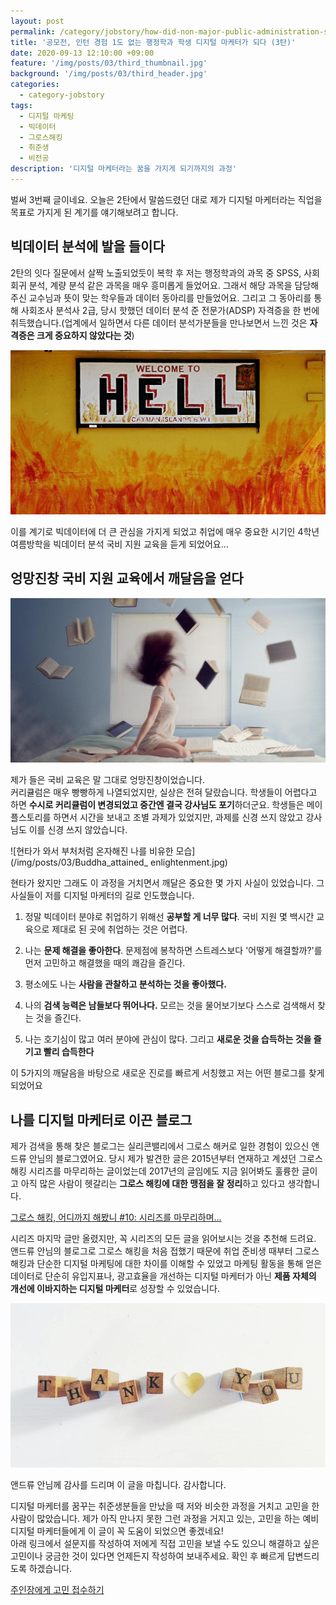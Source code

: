 ```yaml
---
layout: post
permalink: /category/jobstory/how-did-non-major-public-administration-students-become-digital-marketer-third-story/
title: '공모전, 인턴 경험 1도 없는 행정학과 학생 디지털 마케터가 되다 (3탄)'
date: 2020-09-13 12:10:00 +09:00
feature: '/img/posts/03/third_thumbnail.jpg'
background: '/img/posts/03/third_header.jpg'
categories:
  - category-jobstory
tags:
  - 디지털 마케팅
  - 빅데이터
  - 그로스해킹
  - 취준생
  - 비전공
description: '디지털 마케터라는 꿈을 가지게 되기까지의 과정'
---
```


벌써 3번째 글이네요. 오늘은 2탄에서 말씀드렸던 대로 제가 디지털 마케터라는 직업을 목표로 가지게 된 계기를 얘기해보려고 합니다.

## 빅데이터 분석에 발을 들이다

2탄의 잇다 질문에서 살짝 노출되었듯이 복학 후 저는 행정학과의 과목 중 SPSS, 사회회귀 분석, 계량 분석 같은 과목을 매우 흥미롭게 들었어요. 그래서 해당 과목을 담당해주신 교수님과 뜻이 맞는 학우들과 데이터 동아리를 만들었어요. 그리고 그 동아리를 통해 사회조사 분석사 2급, 당시 핫했던 데이터 분석 준 전문가(ADSP) 자격증을 한 번에 취득했습니다.(업계에서 일하면서 다른 데이터 분석가분들을 만나보면서 느낀 것은 **자격증은 크게 중요하지 않았다는 것**)<br>

![지옥에 오신 것을 환영합니다](/img/posts/03/wellcome_to_hell.jpg)

이를 계기로 빅데이터에 더 큰 관심을 가지게 되었고 취업에 매우 중요한 시기인 4학년 여름방학을 빅데이터 분석 국비 지원 교육을 듣게 되었어요...

## 엉망진창 국비 지원 교육에서 깨달음을 얻다

![엉망진창인 사람의 모습](/img/posts/03/mess_book.jpg)

제가 들은 국비 교육은 말 그대로 엉망진창이었습니다.<br>
커리큘럼은 매우 빵빵하게 나열되었지만, 실상은 전혀 달랐습니다. 학생들이 어렵다고 하면 **수시로 커리큘럼이 변경되었고 중간엔 결국 강사님도 포기**하더군요. 학생들은 메이플스토리를 하면서 시간을 보내고 조별 과제가 있었지만, 과제를 신경 쓰지 않았고 강사님도 이를 신경 쓰지 않았습니다. <br>

![현타가 와서 부처처럼 온자해진 나를 비유한 모습](/img/posts/03/Buddha_attained_ enlightenment.jpg)

현타가 왔지만 그래도 이 과정을 거치면서 깨달은 중요한 몇 가지 사실이 있었습니다. 그  사실들이 저를 디지털 마케터의 길로 인도했습니다.

1. 정말 빅데이터 분야로 취업하기 위해선 **공부할 게 너무 많다**. 국비 지원 몇 백시간 교육으로 제대로 된 곳에 취업하는 것은 어렵다.

2. 나는 **문제 해결을 좋아한다**. 문제점에 봉착하면 스트레스보다 '어떻게 해결할까?'를 먼저 고민하고 해결했을 때의 쾌감을 즐긴다.

3. 평소에도 나는 **사람을 관찰하고 분석하는 것을 좋아했다.**

4. 나의 **검색 능력은 남들보다 뛰어나다.** 모르는 것을 물어보기보다 스스로 검색해서 찾는 것을 즐긴다.

5. 나는 호기심이 많고 여러 분야에 관심이 많다. 그리고 **새로운 것을 습득하는 것을 즐기고 빨리 습득한다**

  이 5가지의 깨달음을 바탕으로 새로운 진로를 빠르게 서칭했고 저는 어떤 블로그를 찾게 되었어요

## 나를 디지털 마케터로 이끈 블로그

제가 검색을 통해 찾은 블로그는 실리콘밸리에서 그로스 해커로 일한 경험이 있으신 앤드류 안님의 블로그였어요. 당시 제가 발견한 글은 2015년부터 연재하고 계셨던 그로스 해킹 시리즈를 마무리하는 글이었는데 2017년의 글임에도 지금 읽어봐도 훌륭한 글이고 아직 많은 사람이 헷갈리는 **그로스 해킹에 대한 맹점을 잘 정리**하고 있다고 생각합니다.<br>

[그로스 해킹, 어디까지 해봤니 #10: 시리즈를 마무리하며…](https://www.andrewahn.co/marketing/growth-hacking-insights/)

시리즈 마지막 글만 올렸지만, 꼭 시리즈의 모든 글을 읽어보시는 것을 추천해 드려요.<br>
앤드류 안님의 블로그로 그로스 해킹을 처음 접했기 때문에 취업 준비생 때부터 그로스 해킹과 단순한 디지털 마케팅에 대한 차이를 이해할 수 있었고 마케팅 활동을 통해 얻은 데이터로 단순히 유입지표나, 광고효율을 개선하는 디지털 마케터가 아닌 **제품 자체의 개선에 이바지하는 디지털 마케터**로 성장할 수 있었습니다.<br>

![감사합니다](/img/posts/03/thank_you.jpg)

앤드류 안님께 감사를 드리며 이 글을 마칩니다. 감사합니다.

디지털 마케터를 꿈꾸는 취준생분들을 만났을 때 저와 비슷한 과정을 거치고 고민을 한 사람이 많았습니다. 제가 아직 만나지 못한 그런 과정을 거지고 있는, 고민을 하는 예비 디지털 마케터들에게 이 글이 꼭 도움이 되었으면 좋겠네요!<br>
아래 링크에서 설문지를 작성하여 저에게 직접 고민을 보낼 수도 있으니 해결하고 싶은 고민이나 궁금한 것이 있다면 언제든지 작성하여 보내주세요. 확인 후 빠르게 답변드리도록 하겠습니다.

[주인장에게 고민 접수하기](https://heejun.kim/contact)